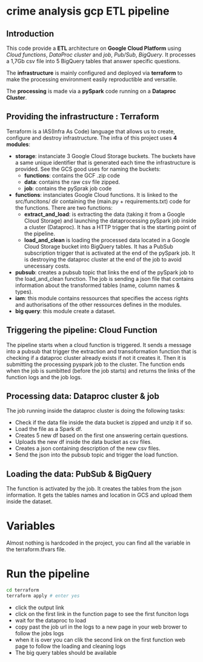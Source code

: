 # crime analysis gcp ETL pipeline
## Introduction
This code provide a **ETL** architecture on **Google Cloud Platform** using *Cloud functions*, *DataProc cluster* and *job*, *Pub/Sub*, *BigQuery*. It processes a 1,7Gb csv file into 5 BigQuery tables that answer specific questions.

The **infrastructure** is mainly configured and deployed via **terraform** to make the processing environment easily reproductible and versatile.

The **processing** is made via a **pySpark** code running on a **Dataproc Cluster**.

## Providing the infrastructure : Terraform
Terraform is a IAS(Infra As Code) language that allows us to create, configure and destroy infrastructure. The infra of this project uses **4 modules**:
- **storage**: instanciate 3 Google Cloud Storage buckets. The buckets have a same unique identifier that is generated each time the infrastructure is provided. See the GCS good uses for naming the buckets:
  - **functions**: contains the GCF .zip code
  - **data**: contains the raw csv file zipped.
  - **job**: contains the pySprak job code
- **functions**: instanciates Google Cloud functions. It is linked to the src/funcitons/ dir containing the (main.py + requirements.txt) code for the functions. There are two functions:
  - **extract_and_load**: is extracting the data (taking it from a Google Cloud Storage) and launching the dataprocessing pySpark job inside a cluster (Dataproc). It has a HTTP trigger that is the starting point of the pipeline.
  - **load_and_clean** is loading the processed data located in a Google Cloud Storage bucket into BigQuery tables. It has a PubSub subscription trigger that is activated at the end of the pySpark job. It is destroying the dataproc cluster at the end of the job to avoid unecessary costs.
- **pubsub**: creates a pubsub topic that links the end of the pySpark job to the load_and_clean function. The job is sending a json file that contains information about the transformed tables (name, column names & types).
- **iam**: this module contains ressources that specifies the access rights and authorisations of the other ressources defines in the modules.
- **big query**: this module create a dataset.

## Triggering the pipeline: Cloud Function
The pipeline starts when a cloud function is triggered. It sends a message into a pubsub that trigger the extraction and transoformation function that is checking if a dataproc cluster already exists if not it creates it. Then it is submitting the processing pyspark job to the cluster. The function ends when the job is sumbitted (before the job starts) and returns the links of the function logs and the job logs.

## Processing data: Dataproc cluster & job
The job running inside the dataproc cluster is doing the following tasks:
  - Check if the data file inside the data bucket is zipped and unzip it if so.
  - Load the file as a Spark df.
  - Creates 5 new df based on the first one answering certain questions.
  - Uploads the new df inside the data bucket as csv files.
  - Creates a json containing description of the new csv files.
  - Send the json into the pubsub topic and trigger the load function.

## Loading the data: PubSub & BigQuery
The function is activated by the job. It creates the tables from the json information. It gets the tables names and location in GCS and upload them inside the dataset.

# Variables
Almost nothing is hardcoded in the project, you can find all the variable in the terraform.tfvars file.

# Run the pipeline
```bash
cd terraform
terraform apply # enter yes
```
- click the output link
- click on the first link in the function page to see the first funciton logs
- wait for the dataproc to load
- copy past the job url in the logs to a new page in your web brower to follow the jobs logs
- when it is over you can clik the second link on the first function web page to follow the loading and cleaning logs
- The big query tables should be available